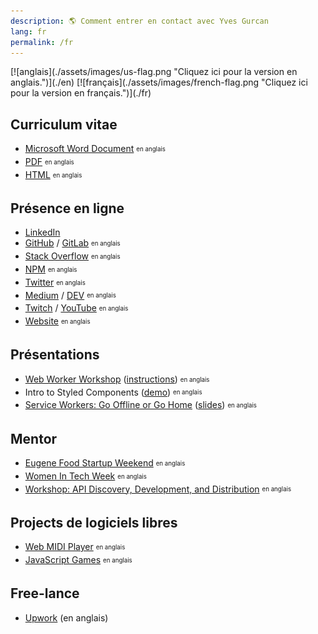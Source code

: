 ```yaml
---
description: 🌎 Comment entrer en contact avec Yves Gurcan
lang: fr
permalink: /fr
---
```


<span id="flag">
[![anglais](./assets/images/us-flag.png "Cliquez ici pour la version en anglais.")](./en)
[![français](./assets/images/french-flag.png "Cliquez ici pour la version en français.")](./fr)
</span>

## Curriculum vitae

- [Microsoft Word Document](https://yvesgurcan.com/resume.docx) <sub><sup>en anglais</sup></sub>
- [PDF](https://yvesgurcan.com/resume.pdf) <sub><sup>en anglais</sup></sub>
- [HTML](https://stackoverflow.com/cv/yvesgurcan) <sub><sup>en anglais</sup></sub>

## Présence en ligne

- [LinkedIn](https://www.linkedin.com/in/yvesgurcan/?locale=fr_FR)
- [GitHub](https://github.com/yvesgurcan) / [GitLab](https://gitlab.com/yvesgurcan) <sub><sup>en anglais</sup></sub>
- [Stack Overflow](https://stackoverflow.com/users/11439562/yves-gurcan) <sub><sup>en anglais</sup></sub>
- [NPM](https://www.npmjs.com/~yvesgurcan) <sub><sup>en anglais</sup></sub>
- [Twitter](https://twitter.com/yvesgurcan) <sub><sup>en anglais</sup></sub>
- [Medium](https://medium.com/@yvesgurcan) / [DEV](https://dev.to/yvesgurcan) <sub><sup>en anglais</sup></sub>
- [Twitch](https://www.twitch.tv/yves_gurcan/videos) / [YouTube](https://www.youtube.com/channel/UCmNgbt5GFQfdwPOKaJ-NHYw/videos) <sub><sup>en anglais</sup></sub>
- [Website](https://yvesgurcan.com/) <sub><sup>en anglais</sup></sub>

## Présentations

- [Web Worker Workshop](https://www.meetup.com/Elm-Eug/events/gnzgkryzpbcb/) ([instructions](https://github.com/yvesgurcan/workers/tree/master/workshop)) <sub><sup>en anglais</sup></sub>
- Intro to Styled Components ([demo](https://styled.yvesgurcan.com/)) <sub><sup>en anglais</sup></sub>
- [Service Workers: Go Offline or Go Home](https://www.meetup.com/eugenewebdevs/events/261941044/) ([slides](https://slides.com/yvesgurcan/sw#/)) <sub><sup>en anglais</sup></sub>

## Mentor

- [Eugene Food Startup Weekend](http://communities.techstars.com/usa/eugene/startup-weekend/14837) <sub><sup>en anglais</sup></sub>
- [Women In Tech Week](https://redefiningwomenintech.com/event/women-in-tech-week-oct-21-25) <sub><sup>en anglais</sup></sub>
- [Workshop: API Discovery, Development, and Distribution](https://www.meetup.com/eugenewebdevs/events/260157602/) <sub><sup>en anglais</sup></sub>

## Projects de logiciels libres

- [Web MIDI Player](https://midi.yvesgurcan.com) <sub><sup>en anglais</sup></sub>
- [JavaScript Games](https://games.yvesgurcan.com) <sub><sup>en anglais</sup></sub>

## Free-lance

- [Upwork](https://www.upwork.com/o/profiles/users/~01597447d3d6d1ea57/) (en anglais)
